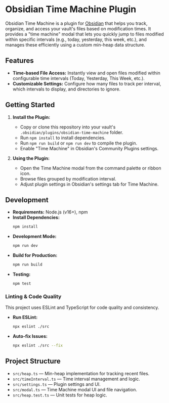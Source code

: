 # Obsidian Time Machine Plugin

Obsidian Time Machine is a plugin for [Obsidian](https://obsidian.md) that helps you track, organize, and access your vault's files based on modification times. It provides a "time machine" modal that lets you quickly jump to files modified within specific intervals (e.g., today, yesterday, this week, etc.), and manages these efficiently using a custom min-heap data structure.

## Features

- **Time-based File Access:** Instantly view and open files modified within configurable time intervals (Today, Yesterday, This Week, etc.).
- **Customizable Settings:** Configure how many files to track per interval, which intervals to display, and directories to ignore.

## Getting Started

1. **Install the Plugin:**
   - Copy or clone this repository into your vault's `.obsidian/plugins/obsidian-time-machine` folder.
   - Run `npm install` to install dependencies.
   - Run `npm run build` or `npm run dev` to compile the plugin.
   - Enable "Time Machine" in Obsidian's Community Plugins settings.

2. **Using the Plugin:**
   - Open the Time Machine modal from the command palette or ribbon icon.
   - Browse files grouped by modification interval.
   - Adjust plugin settings in Obsidian's settings tab for Time Machine.

## Development

- **Requirements:** Node.js (v16+), npm
- **Install Dependencies:**
  ```bash
  npm install
  ```
- **Development Mode:**
  ```bash
  npm run dev
  ```
- **Build for Production:**
  ```bash
  npm run build
  ```
- **Testing:**
  ```bash
  npm test
  ```

### Linting & Code Quality

This project uses ESLint and TypeScript for code quality and consistency.

- **Run ESLint:**
  ```bash
  npx eslint ./src
  ```
- **Auto-fix Issues:**
  ```bash
  npx eslint ./src --fix
  ```

## Project Structure

- `src/heap.ts` — Min-heap implementation for tracking recent files.
- `src/timeInterval.ts` — Time interval management and logic.
- `src/settings.ts` — Plugin settings and UI.
- `src/modal.ts` — Time Machine modal UI and file navigation.
- `src/heap.test.ts` — Unit tests for heap logic.

